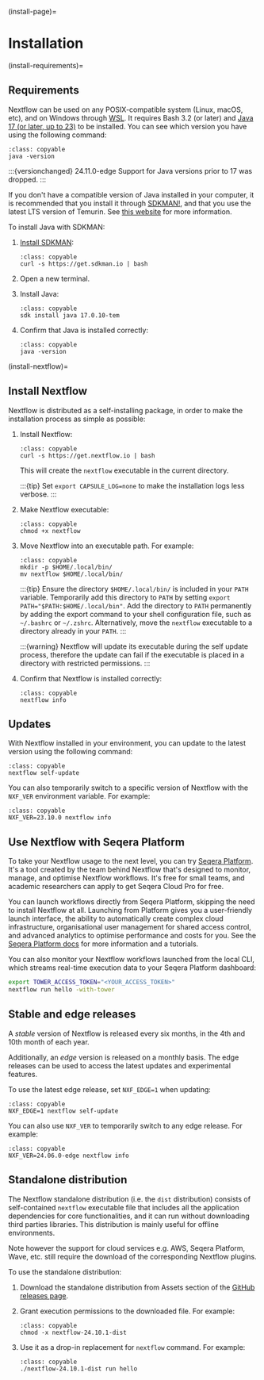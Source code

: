(install-page)=

# Installation

(install-requirements)=

## Requirements

Nextflow can be used on any POSIX-compatible system (Linux, macOS, etc), and on Windows through [WSL](https://en.wikipedia.org/wiki/Windows_Subsystem_for_Linux). It requires Bash 3.2 (or later) and [Java 17 (or later, up to 23)](http://www.oracle.com/technetwork/java/javase/downloads/index.html) to be installed. You can see which version you have using the following command:

```{code-block} bash
:class: copyable
java -version
```

:::{versionchanged} 24.11.0-edge
Support for Java versions prior to 17 was dropped.
:::

If you don't have a compatible version of Java installed in your computer, it is recommended that you install it through [SDKMAN!](https://sdkman.io/), and that you use the latest LTS version of Temurin. See [this website](https://whichjdk.com/) for more information.

To install Java with SDKMAN:

1. [Install SDKMAN](https://sdkman.io/install):

    ```{code-block} bash
    :class: copyable
    curl -s https://get.sdkman.io | bash
    ```

2. Open a new terminal.

3. Install Java:

    ```{code-block} bash
    :class: copyable
    sdk install java 17.0.10-tem
    ```

4. Confirm that Java is installed correctly:

    ```{code-block} bash
    :class: copyable
    java -version
    ```

(install-nextflow)=

## Install Nextflow

Nextflow is distributed as a self-installing package, in order to make the installation process as simple as possible:

1. Install Nextflow:

    ```{code-block} bash
    :class: copyable
    curl -s https://get.nextflow.io | bash
    ```

    This will create the `nextflow` executable in the current directory.

    :::{tip}
    Set `export CAPSULE_LOG=none` to make the installation logs less verbose.
    :::

2. Make Nextflow executable:

    ```{code-block} bash
    :class: copyable
    chmod +x nextflow
    ```

3. Move Nextflow into an executable path. For example:

    ```{code-block} bash
    :class: copyable
    mkdir -p $HOME/.local/bin/
    mv nextflow $HOME/.local/bin/
    ```

    :::{tip}
    Ensure the directory `$HOME/.local/bin/` is included in your `PATH` variable. Temporarily add this directory to `PATH` by setting `export PATH="$PATH:$HOME/.local/bin"`. Add the directory to `PATH` permanently by adding the export command to your shell configuration file, such as `~/.bashrc` or `~/.zshrc`. Alternatively, move the `nextflow` executable to a directory already in your `PATH`.
    :::

    :::{warning}
    Nextflow will update its executable during the self update process, therefore the update can fail if the executable is placed in a directory with restricted permissions.
    :::

4. Confirm that Nextflow is installed correctly:

    ```{code-block} bash
    :class: copyable
    nextflow info
    ```

## Updates

With Nextflow installed in your environment, you can update to the latest version using the following command:

```{code-block} bash
:class: copyable
nextflow self-update
```

You can also temporarily switch to a specific version of Nextflow with the `NXF_VER` environment variable. For example:

```{code-block} bash
:class: copyable
NXF_VER=23.10.0 nextflow info
```

## Use Nextflow with Seqera Platform

To take your Nextflow usage to the next level, you can try
[Seqera Platform](https://seqera.io/platform/).
It's a tool created by the team behind Nextflow that's designed to monitor, manage,
and optimise Nextflow workflows.
It's free for small teams, and academic researchers can apply to get Seqera Cloud Pro for free.

You can launch workflows directly from Seqera Platform, skipping the need to install Nextflow at all.
Launching from Platform gives you a user-friendly launch interface,
the ability to automatically create complex cloud infrastructure,
organisational user management for shared access control,
and advanced analytics to optimise performance and costs for you.
See the [Seqera Platform docs](https://docs.seqera.io/platform) for more information and a tutorials.

You can also monitor your Nextflow workflows launched from the local CLI,
which streams real-time execution data to your Seqera Platform dashboard:

```bash
export TOWER_ACCESS_TOKEN="<YOUR_ACCESS_TOKEN>"
nextflow run hello -with-tower
```

## Stable and edge releases

A *stable* version of Nextflow is released every six months, in the 4th and 10th month of each year.

Additionally, an *edge* version is released on a monthly basis. The edge releases can be used to access the latest updates and experimental features.

To use the latest edge release, set `NXF_EDGE=1` when updating:

```{code-block} bash
:class: copyable
NXF_EDGE=1 nextflow self-update
```

You can also use `NXF_VER` to temporarily switch to any edge release. For example:

```{code-block} bash
:class: copyable
NXF_VER=24.06.0-edge nextflow info
```

## Standalone distribution

The Nextflow standalone distribution (i.e. the `dist` distribution) consists of self-contained `nextflow` executable file
that includes all the application dependencies for core functionalities, and it can run without downloading third parties
libraries. This distribution is mainly useful for offline environments.

Note however the support for cloud services e.g. AWS, Seqera Platform, Wave, etc. still require the download
of the corresponding Nextflow plugins.

To use the standalone distribution:

1. Download the standalone distribution from Assets section of the [GitHub releases page](https://github.com/nextflow-io/nextflow/releases).

2. Grant execution permissions to the downloaded file. For example:

    ```{code-block} bash
    :class: copyable
    chmod -x nextflow-24.10.1-dist
    ```

3. Use it as a drop-in replacement for `nextflow` command. For example:

    ```{code-block} bash
    :class: copyable
    ./nextflow-24.10.1-dist run hello
    ```
